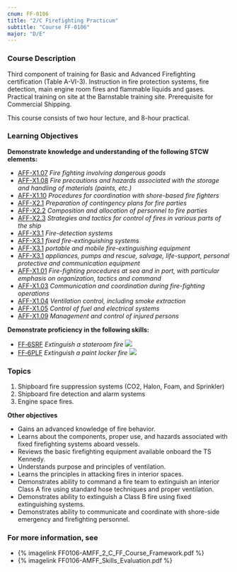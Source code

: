 ```yaml
---
cnum: FF-0106
title: "2/C Firefighting Practicum"
subtitle: "Course FF-0106"
major: "D/E"
---
```

### Course Description

Third component of training for Basic and Advanced Firefighting certification (Table A-VI-3). Instruction in fire protection systems, fire detection, main engine room fires and flammable liquids and gases. Practical training on site at the Barnstable training site. Prerequisite for Commercial Shipping.

This course consists of two hour lecture, and 8-hour practical.


### Learning Objectives

**Demonstrate knowledge and understanding of the following STCW elements:**

* [AFF-X1.07]({{site.baseurl}}/tables/63.html#AFF-X1.07) *Fire fighting involving dangerous goods*
* [AFF-X1.08]({{site.baseurl}}/tables/63.html#AFF-X1.08) *Fire precautions and hazards associated with the storage and handling of materials (paints, etc.)*
* [AFF-X1.10]({{site.baseurl}}/tables/63.html#AFF-X1.10) *Procedures for coordination with shore-based fire fighters*
* [AFF-X2.1]({{site.baseurl}}/tables/63.html#AFF-X2.1) *Preparation of contingency plans for fire parties*
* [AFF-X2.2]({{site.baseurl}}/tables/63.html#AFF-X2.2) *Composition and allocation of personnel to fire parties*
* [AFF-X2.3]({{site.baseurl}}/tables/63.html#AFF-X2.3) *Strategies and tactics for control of fires in various parts of the ship*
* [AFF-X3.1]({{site.baseurl}}/tables/63.html#AFF-X3.1) *Fire-detection systems*
* [AFF-X3.1]({{site.baseurl}}/tables/63.html#AFF-X3.1) *fixed fire-extinguishing systems*
* [AFF-X3.1]({{site.baseurl}}/tables/63.html#AFF-X3.1) *portable and mobile fire-extinguishing equipment*
* [AFF-X3.1]({{site.baseurl}}/tables/63.html#AFF-X3.1) *appliances, pumps and rescue, salvage, life-support, personal protective and communication equipment*
* [AFF-X1.01]({{site.baseurl}}/tables/63.html#AFF-X1.01) *Fire-fighting procedures at sea and in port, with particular emphasis on organization, tactics and command*
* [AFF-X1.03]({{site.baseurl}}/tables/63.html#AFF-X1.03) *Communication and coordination during fire-fighting operations*
* [AFF-X1.04]({{site.baseurl}}/tables/63.html#AFF-X1.04) *Ventilation control, including smoke extraction*
* [AFF-X1.05]({{site.baseurl}}/tables/63.html#AFF-X1.05) *Control of fuel and electrical systems*
* [AFF-X1.09]({{site.baseurl}}/tables/63.html#AFF-X1.09) *Management and control of injured persons*

**Demonstrate proficiency in the following skills:**

* [FF‑6SRF]( {{site.baseurl}}/assessments/Common/FF-6SRF) *Extinguish a stateroom fire* ![]({{site.baseurl}}/assets/images/new.jpg)
* [FF‑6PLF]( {{site.baseurl}}/assessments/Common/FF-6PLF) *Extinguish a paint locker fire* ![]({{site.baseurl}}/assets/images/new.jpg)

### Topics

1.	Shipboard fire suppression systems (CO2, Halon, Foam, and Sprinkler)
2.	Shipboard fire detection and alarm systems 
3.	Engine space fires.



**Other objectives**

*	Gains an advanced knowledge of fire behavior.
*	Learns about the components, proper use, and hazards associated with fixed firefighting systems aboard vessels.
*	Reviews the basic firefighting equipment available onboard the TS Kennedy.
*	Understands purpose and principles of ventilation.
*	Learns the principles in attacking fires in interior spaces.
*	Demonstrates ability to command a fire team to extinguish an interior Class A fire using standard hose techniques and proper ventilation.
*	Demonstrates ability to extinguish a Class B fire using fixed extinguishing systems.
*	Demonstrates ability to communicate and coordinate with shore-side emergency and firefighting personnel.


### For more information, see 

* {% imagelink FF0106-AMFF_2_C_FF_Course_Framework.pdf %} 
* {% imagelink FF0106-AMFF_Skills_Evaluation.pdf %} 



